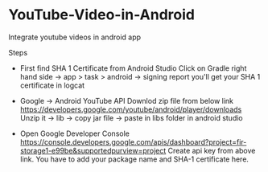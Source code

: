 
# YouTube-Video-in-Android

Integrate youtube videos in android app

Steps

- First find SHA 1 Certificate from Android Studio
 Click on Gradle right hand side -> app > task > android -> signing report 
 you'll get your SHA 1 certificate in logcat
 
 
 - Google -> Android YouTube API
 Downlod zip file from below link
 https://developers.google.com/youtube/android/player/downloads
 Unzip it -> lib -> copy jar file -> paste in libs folder in android studio
 
 
 - Open Google Developer Console
 https://console.developers.google.com/apis/dashboard?project=fir-storage1-e99be&supportedpurview=project
 Create api key from above link.
 You have to add your package name and SHA-1 certificate here.
